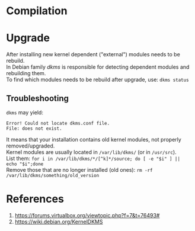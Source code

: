 # Compilation
# Upgrade
After installing new kernel dependent ("external") modules needs to be rebuild.  
In Debian family _dkms_ is responsible for detecting dependent modules and rebuilding them.  
To find which modules needs to be rebuild after upgrade, use: `dkms status`
## Troubleshooting
`dkms` may yield:
```
Error! Could not locate dkms.conf file.
File: does not exist.
```
It means that your installation contains old kernel modules, not properly removed/upgraded.  
Kernel modules are usually located in `/var/lib/dkms/` (or in `/usr/src`).  
List them:
`for i in /var/lib/dkms/*/[^k]*/source; do [ -e "$i" ] || echo "$i";done`  
Remove those that are no longer installed (old ones):
`rm -rf /var/lib/dkms/something/old_version`

# References
1. https://forums.virtualbox.org/viewtopic.php?f=7&t=76493#
2. https://wiki.debian.org/KernelDKMS